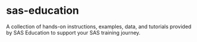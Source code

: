 # sas-education
A collection of hands-on instructions, examples, data, and tutorials provided by SAS Education to support your SAS training journey.
